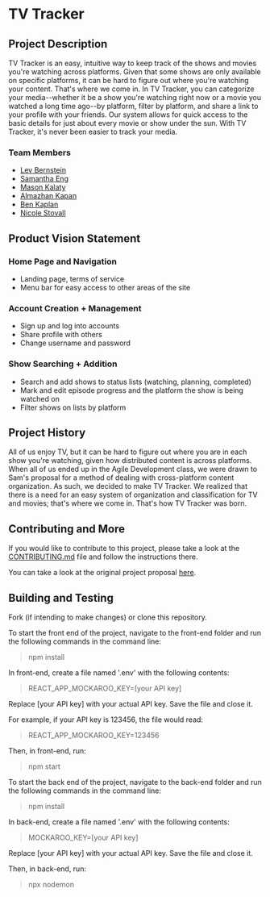 # TV Tracker

## Project Description

TV Tracker is an easy, intuitive way to keep track of the shows and movies you're watching across platforms. Given that some shows are only available on specific platforms, it can be hard to figure out where you're watching your content.
That's where we come in. In TV Tracker, you can categorize your media--whether it be a show you're watching right now or a movie you watched a long time ago--by platform, filter by platform, and share a link to your profile with your friends.
Our system allows for quick access to the basic details for just about every movie or show under the sun. With TV Tracker, it's never been easier to track your media.

### Team Members

- [Lev Bernstein](https://github.com/LevBernstein)
- [Samantha Eng](https://github.com/sam-eng)
- [Mason Kalaty](https://github.com/Gkal2000)
- [Almazhan Kapan](https://github.com/almazhankapan)
- [Ben Kaplan](https://github.com/benrkaplan)
- [Nicole Stovall](https://github.com/stovalln21)

## Product Vision Statement

### Home Page and Navigation

- Landing page, terms of service
- Menu bar for easy access to other areas of the site

### Account Creation + Management

- Sign up and log into accounts
- Share profile with others
- Change username and password

### Show Searching + Addition

- Search and add shows to status lists (watching, planning, completed)
- Mark and edit episode progress and the platform the show is being watched on
- Filter shows on lists by platform

## Project History

All of us enjoy TV, but it can be hard to figure out where you are in each show you're watching, given how distributed content is across platforms.
When all of us ended up in the Agile Development class, we were drawn to Sam's proposal for a method of dealing with cross-platform content organization.
As such, we decided to make TV Tracker. We realized that there is a need for an easy system of organization and classification for TV and movies; that's where we come in.
That's how TV Tracker was born.

## Contributing and More

If you would like to contribute to this project, please take a look at the [CONTRIBUTING.md](CONTRIBUTING.md) file and follow the instructions there.

You can take a look at the original project proposal [here](https://github.com/agile-dev-assignments/project-proposal-sme388).

## Building and Testing

Fork (if intending to make changes) or clone this repository.

To start the front end of the project, navigate to the front-end folder and run the following commands in the command line:

> npm install

In front-end, create a file named '.env' with the following contents:

> REACT_APP_MOCKAROO_KEY=[your API key]

Replace [your API key] with your actual API key. Save the file and close it.

For example, if your API key is 123456, the file would read:

> REACT_APP_MOCKAROO_KEY=123456

Then, in front-end, run:

> npm start

To start the back end of the project, navigate to the back-end folder and run the following commands in the command line:

> npm install

In back-end, create a file named '.env' with the following contents:

> MOCKAROO_KEY=[your API key]

Replace [your API key] with your actual API key. Save the file and close it.

Then, in back-end, run:

> npx nodemon